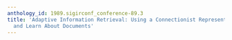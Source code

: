 ```yaml
---
anthology_id: 1989.sigirconf_conference-89.3
title: 'Adaptive Information Retrieval: Using a Connectionist Representation to Retrieve
  and Learn About Documents'
---
```

